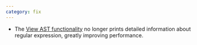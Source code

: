 ```yaml
---
category: fix
---
```

* The [View AST functionality](https://codeql.github.com/docs/codeql-for-visual-studio-code/exploring-the-structure-of-your-source-code/) no longer prints detailed information about regular expression, greatly improving performance.
